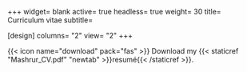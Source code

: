 +++
widget= blank
active= true
headless= true
weight= 30
title= Curriculum vitae
subtitle=

[design]
  columns= "2"
  view= "2"
+++

{{< icon name="download" pack="fas" >}} Download my {{< staticref "Mashrur_CV.pdf" "newtab" >}}resumé{{< /staticref >}}.
